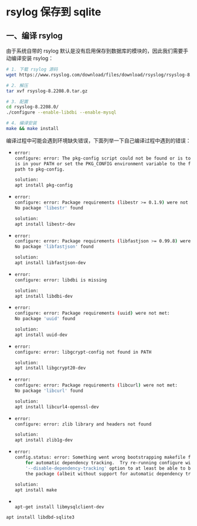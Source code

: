 # rsylog 保存到 sqlite

## 一、编译 rsylog

由于系统自带的 rsylog 默认是没有启用保存到数据库的模块的，因此我们需要手动编译安装 rsylog：

```bash
# 1. 下载 rsylog 源码
wget https://www.rsyslog.com/download/files/download/rsyslog/rsyslog-8.2208.0.tar.gz

# 2. 解压
tar xvf rsyslog-8.2208.0.tar.gz

# 3. 配置
cd rsyslog-8.2208.0/
./configure --enable-libdbi --enable-mysql

# 4. 编译安装
make && make install
```

编译过程中可能会遇到环境缺失错误，下面列举一下自己编译过程中遇到的错误：

- ```bash
  error: 
  configure: error: The pkg-config script could not be found or is too old.  Make sure it
  is in your PATH or set the PKG_CONFIG environment variable to the full
  path to pkg-config.
  
  solution:
  apt install pkg-config
  ```

- ```bash
  error:
  configure: error: Package requirements (libestr >= 0.1.9) were not met:
  No package 'libestr' found
  
  solution:
  apt install libestr-dev
  ```

- ```bash
  error:
  configure: error: Package requirements (libfastjson >= 0.99.8) were not met:
  No package 'libfastjson' found
  
  solution:
  apt install libfastjson-dev
  ```

- ```bash
  error:
  configure: error: libdbi is missing
  
  solution:
  apt install libdbi-dev
  ```

- ```bash
  error:
  configure: error: Package requirements (uuid) were not met:
  No package 'uuid' found
  
  solution:
  apt install uuid-dev
  ```

- ```bash
  error:
  configure: error: libgcrypt-config not found in PATH
  
  solution:
  apt install libgcrypt20-dev
  ```

- ```bash
  error:
  configure: error: Package requirements (libcurl) were not met:
  No package 'libcurl' found
  
  solution:
  apt install libcurl4-openssl-dev
  ```

- ```bash
  error:
  configure: error: zlib library and headers not found
  
  solution:
  apt install zlib1g-dev
  ```
  
- ```bash
  error:
  config.status: error: Something went wrong bootstrapping makefile fragments
      for automatic dependency tracking.  Try re-running configure with the
      '--disable-dependency-tracking' option to at least be able to build
      the package (albeit without support for automatic dependency tracking).
      
  solution:
  apt install make
  ```
  
- ```
  
  apt-get install libmysqlclient-dev
  ```
  
  

```
apt install libdbd-sqlite3
```

